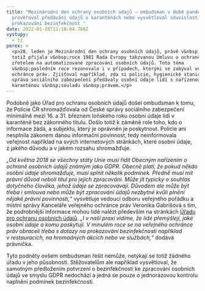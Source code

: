 ```yaml
---
title: "Mezinárodní den ochrany osobních údajů – ombudsman v době pandemie
  prověřoval předávání údajů o karanténách nebo vysvětloval souvislosti
  prokazování bezinfekčnost "
date: 2022-01-28T11:18:04.788Z
vystupy:
  - tz
perex: >
  <p>28. leden je Mezinárodní den ochrany osobních údajů, právě v&nbsp;tento den
  totiž přijala v&nbsp;roce 1981 Rada Evropy takzvanou Úmluvu o ochraně osob se
  zřetelem na automatizované zpracování osobních údajů. Toto téma
  v&nbsp;posledním roce rezonovalo i v případech, kterými se zabýval veřejný
  ochránce práv. Zjišťoval například, zda si policie, hygienické stanice a
  správa sociálního zabezpečení předávaly osobní údaje lidí s nařízenou
  karanténou v&nbsp;souladu s&nbsp;právem.</p>
---
```

<p>Podobně jako Úřad pro ochranu osobních údajů došel ombudsman k&nbsp;tomu, že Policie ČR shromažďovala od České správy sociálního zabezpečení minimálně mezi 16. a 31. březnem loňského roku osobní údaje lidí v karanténě bez zákonného titulu. Došlo totiž k&nbsp;záměně role toho, kdo o informace žádá, a subjektu, který je oprávněn je poskytnout. Policie ani nesplnila zákonem danou informační povinnost, tedy neinformovala veřejnost například na svých internetových stránkách, které osobní údaje, z&nbsp;jakého důvodu a v&nbsp;jakém rozsahu shromažďuje.</p>

<p><em>&bdquo;Od května 2018 se všechny státy Unie musí řídit Obecným nařízením o ochraně osobních údajů známým jako GDPR. Obecně platí, že pokud někdo osobní údaje shromažďuje, musí splnit několik podmínek. Předně musí mít právní důvod neboli titul pro jejich zpracování. Může jít typicky o souhlas dotyčného člověka, jehož údaje se zpracovávají. Důvodem ale může být třeba i smlouva nebo může být zpracování údajů nezbytné kvůli plnění nějaké právní povinnosti,&ldquo;</em> vysvětluje vedoucí odboru veřejného pořádku a místní správy Kanceláře veřejného ochránce práv Veronika Gabrišová s&nbsp;tím, že podrobnější informace mohou lidé nalézt především na stránkách <a href="https://www.uoou.cz/4-zasady-a-pravni-d-vody-zpracovani/d-27271">Úřadu pro ochranu osobních údajů</a>. <em>&bdquo;I v&nbsp;naší praxi vidíme, že lidé přemýšlejí, jaké osobní údaje a komu poskytují. V&nbsp;minulém roce se na veřejného ochránce práv obraceli třeba s&nbsp;dotazy na prokazování bezinfekčnosti například v&nbsp;restauracích, na hromadných akcích nebo ve službách,&ldquo; </em>dodává právnička.<em>&nbsp;&nbsp; </em></p>

<p>Tyto podněty ovšem ombudsman řešit nemůže, netýkají se totiž žádného úřadu v&nbsp;jeho působnosti. Stěžovatelům ale například vysvětloval, že samotným předložením potvrzení o bezinfekčnosti ke zpracování osobních údajů ve smyslu GDPR nedochází a jedná se pouze o jednorázovou kontrolu naplnění podmínek bezinfekčnosti.</p>
